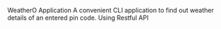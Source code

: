 WeatherO Application
A convenient CLI application to find out weather details of an entered pin code. Using Restful API
